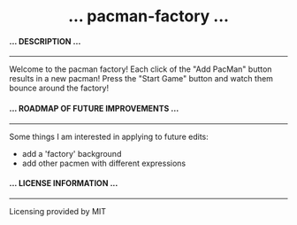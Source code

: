 <div align='center'>

# ... pacman-factory ...
</div>
 
  #### ... DESCRIPTION ...
  
  ***

  Welcome to the pacman factory! Each click of the "Add PacMan" button results in a new pacman! Press the "Start Game" button and watch them bounce around the factory! 
  
  
  
  
  #### ... ROADMAP OF FUTURE IMPROVEMENTS ...

  ***
  
  Some things I am interested in applying to future edits:
  - add a 'factory' background
  - add other pacmen with different expressions




  #### ... LICENSE INFORMATION ...
  
  ***
  
  Licensing provided by MIT 
  
 
